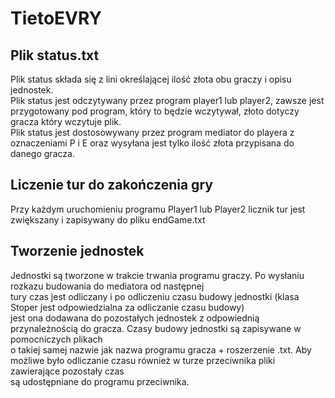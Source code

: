 # TietoEVRY
## Plik status.txt
Plik status składa się z lini określającej ilość złota obu graczy i opisu jednostek.<br>
Plik status jest odczytywany przez program player1 lub player2, zawsze jest przygotowany pod program, który to będzie wczytywał, złoto dotyczy gracza który wczytuje plik. <br>
Plik status jest dostosowywany przez program mediator do playera z oznaczeniami P i E oraz wysyłana jest tylko ilość złota przypisana do danego gracza.<br>
## Liczenie tur do zakończenia gry
Przy każdym uruchomieniu programu Player1 lub Player2 licznik tur jest zwiększany i zapisywany do pliku endGame.txt<br>
## Tworzenie jednostek
Jednostki są tworzone w trakcie trwania programu graczy. Po wysłaniu rozkazu budowania do mediatora od następnej<br>
tury czas jest odliczany i po odliczeniu czasu budowy jednostki (klasa Stoper jest odpowiedzialna za odliczanie czasu budowy) <br>
jest ona dodawana do pozostałych jednostek z odpowiednią przynależnością do gracza. Czasy budowy jednostki są zapisywane w pomocniczych plikach<br>
o takiej samej nazwie jak nazwa programu gracza + roszerzenie .txt. Aby możliwe było odliczanie czasu również w turze przeciwnika pliki zawierające pozostały czas<br>
są udostępniane do programu przeciwnika.


